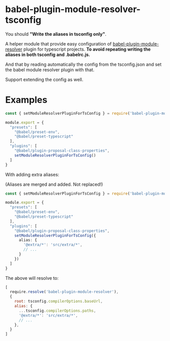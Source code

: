 # babel-plugin-module-resolver-tsconfig

You should **"Write the aliases in tsconfig only\"**.

A helper module that provide easy configuration of [babel-plugin-module-resolver](https://www.npmjs.com/package/babel-plugin-module-resolver) plugin for typescript projects. **To avoid repeating writing the aliases in both tsconfig and .babelrc.js.**

And that by reading automatically the config from the tsconfig.json and set the babel module resolver plugin with that.

Support extending the config as well.

# Examples

```ts
const { setModuleResolverPluginForTsConfig } = require('babel-plugin-module-resolver-tsconfig')

module.export = {
  "presets": [
    "@babel/preset-env",
    "@babel/preset-typescript"
  ],
  "plugins": [
    "@babel/plugin-proposal-class-properties",
    setModuleResolverPluginForTsConfig()
  ]
}
```

With adding extra aliases:

(Aliases are merged and added. Not replaced!)

```ts
const { setModuleResolverPluginForTsConfig } = require('babel-plugin-module-resolver-tsconfig')

module.export = {
  "presets": [
    "@babel/preset-env",
    "@babel/preset-typescript"
  ],
  "plugins": [
    "@babel/plugin-proposal-class-properties",
    setModuleResolverPluginForTsConfig({
      alias: {
        '@extra/*': 'src/extra/*',
        // ...
      }
    })
  ]
}
```

The above will resolve to:

```js
[
  require.resolve('babel-plugin-module-resolver'),
  {
    root: tsconfig.compilerOptions.baseUrl,
    alias: {
      ...tsconfig.compilerOptions.paths,
      '@extra/*': 'src/extra/*',
      // ...
    },
  }
]
```

